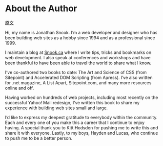 # About the Author

[原文](https://smacss.com/book/about)

Hi, my name is Jonathan Snook. I’m a web developer and designer who has been building web sites as a hobby since 1994 and as a professional since 1999.

I maintain a blog at [Snook.ca](http://snook.ca/) where I write tips, tricks and bookmarks on web development. I also speak at conferences and workshops and have been thankful to have been able to travel the world to share what I know.

I’ve co-authored two books to date: The Art and Science of CSS (from Sitepoint) and Accelerated DOM Scripting (from Apress). I’ve also written for .net magazine, A List Apart, Sitepoint.com, and many more resources online and off.

Having worked on hundreds of web projects, including most recently on the successful Yahoo! Mail redesign, I’ve written this book to share my experience with building web sites small and large.

I’d like to express my deepest gratitude to everybody within the community. Each and every one of you make this a career that I continue to enjoy having. A special thank you to Kitt Hodsden for pushing me to write this and share it with everyone. Lastly, to my boys, Hayden and Lucas, who continue to push me to be a better person.

